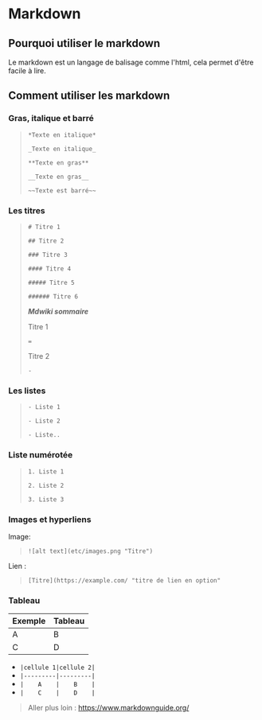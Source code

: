 # Markdown


## Pourquoi utiliser le markdown

Le markdown est un langage de balisage comme l'html, cela permet d'être facile à lire.

## Comment utiliser les markdown


### Gras, italique et barré

> `*Texte en italique*`
> 
> `_Texte en italique_`
> 
> `**Texte en gras**`
> 
> `__Texte en gras__`
> 
> `~~Texte est barré~~`


### Les titres

> `# Titre 1`
> 
> `## Titre 2`
> 
> `### Titre 3`
> 
> `#### Titre 4`
> 
> `##### Titre 5`
> 
> `###### Titre 6`
> 
> **_Mdwiki sommaire_**
> 
> Titre 1
> 
> `=`
> 
> Titre 2
> 
> `-`

### Les listes
> `- Liste 1`
> 
> `- Liste 2`
> 
> `- Liste..`

### Liste numérotée

> `1. Liste 1`
> 
> `2. Liste 2`
> 
> `3. Liste 3`


### Images et hyperliens

Image:
> `![alt text](etc/images.png "Titre")`

Lien :
>`[Titre](https://example.com/ "titre de lien en option" `

### Tableau

| Exemple | Tableau |
|---------|---------|
|    A    |    B    |
|    C    |    D    |

- `|cellule 1|cellule 2|`
- `|---------|---------|`
- `|    A    |    B    |`
- `|    C    |    D    |`

> Aller plus loin : https://www.markdownguide.org/